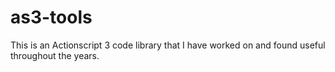 as3-tools
=========

This is an Actionscript 3 code library that I have worked on and found useful throughout the years.
